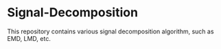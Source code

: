 # Signal-Decomposition
This repository contains various signal decomposition algorithm, such as EMD, LMD, etc.
